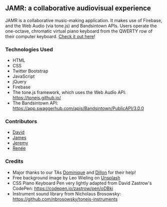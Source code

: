 ## JAMR: a collaborative audiovisual experience
JAMR is a collaborative music-making application. It makes use of Firebase, and the Web Audio (via tone.js) and Bandsintown APIs. Users operate the one-octave, chromatic virtual piano keyboard from the QWERTY row of their computer keyboard. [Check it out here](https://reneegrinnell.github.io/GroupProject1/)!

### Technologies Used
* HTML
* CSS
* Twitter Bootstrap
* JavaScript
* jQuery
* Firebase
* The tone.js framework, which uses the Web Audio API: https://tonejs.github.io/
* The Bandsintown API: https://app.swaggerhub.com/apis/Bandsintown/PublicAPI/3.0.0

### Contributors
* [David](https://github.com/dbstocker)
* [James](https://github.com/wingojt)
* [Jeremy](https://github.com/JeremyHancock)
* [Renée](https://github.com/reneegrinnell)

### Credits
* Major thanks to our TAs [Dominique](https://github.com/dmeeks91) and [Dillon](https://github.com/DillonSykes) for their help!
* Free background image by Leo Wieling on [Unsplash](https://unsplash.com/photos/Sby_GQz1-5E?utm_source=unsplash&utm_medium=referral&utm_content=creditCopyText)
* CSS Piano Keyboard Pen very lightly adapted from David Zastrow's CodePen: https://codepen.io/zastrow/pen/oDBki
* Instrument sound library from Nicholaus Brosowsky: https://github.com/nbrosowsky/tonejs-instruments